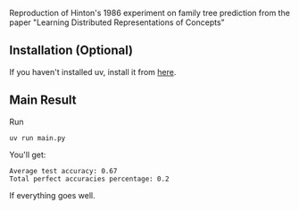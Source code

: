 Reproduction of Hinton's 1986 experiment on family tree prediction from the paper "Learning Distributed Representations of Concepts"

## Installation (Optional)

If you haven't installed uv, install it from [here](https://docs.astral.sh/uv/#installation).

## Main Result

Run

`uv run main.py`

You'll get:

```
Average test accuracy: 0.67
Total perfect accuracies percentage: 0.2
```

If everything goes well.